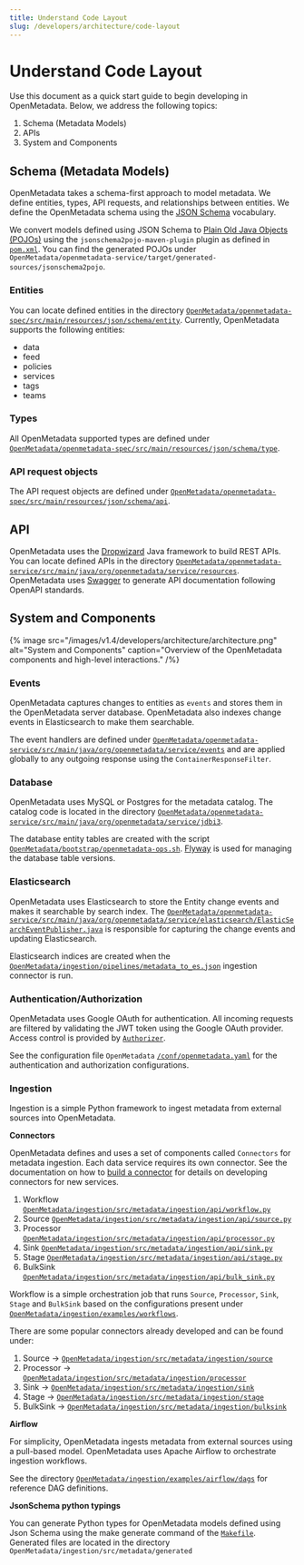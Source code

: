 ```yaml
---
title: Understand Code Layout
slug: /developers/architecture/code-layout
---
```


# Understand Code Layout
Use this document as a quick start guide to begin developing in OpenMetadata. Below, we address the following topics:

1. Schema (Metadata Models)
2. APIs
3. System and Components

## Schema (Metadata Models)
OpenMetadata takes a schema-first approach to model metadata. We define entities, types, API requests, and relationships between entities. We define the OpenMetadata schema using the [JSON Schema](https://json-schema.org/) vocabulary.

We convert models defined using JSON Schema to [Plain Old Java Objects (POJOs)](https://www.jsonschema2pojo.org/) using the `jsonschema2pojo-maven-plugin` plugin as defined in [`pom.xml`](https://github.com/open-metadata/OpenMetadata/blob/main/openmetadata-service/pom.xml#L517). You can find the generated POJOs under `OpenMetadata/openmetadata-service/target/generated-sources/jsonschema2pojo`.

### Entities
You can locate defined entities in the directory [`OpenMetadata/openmetadata-spec/src/main/resources/json/schema/entity`](https://github.com/open-metadata/OpenMetadata/tree/main/openmetadata-spec/src/main/resources/json/schema/entity). Currently, OpenMetadata supports the following entities:

- data
- feed
- policies
- services
- tags
- teams

### Types
All OpenMetadata supported types are defined under [`OpenMetadata/openmetadata-spec/src/main/resources/json/schema/type`](https://github.com/open-metadata/OpenMetadata/tree/main/openmetadata-spec/src/main/resources/json/schema/type). 
### API request objects
The API request objects are defined under [`OpenMetadata/openmetadata-spec/src/main/resources/json/schema/api`](https://github.com/open-metadata/OpenMetadata/tree/main/openmetadata-spec/src/main/resources/json/schema/api).

## API
OpenMetadata uses the [Dropwizard](https://www.dropwizard.io/) Java framework to build REST APIs. You can locate defined APIs in the directory [`OpenMetadata/openmetadata-service/src/main/java/org/openmetadata/service/resources`](https://github.com/open-metadata/OpenMetadata/tree/main/openmetadata-service/src/main/java/org/openmetadata/service/resources). OpenMetadata uses [Swagger](https://swagger.io/) to generate API documentation following OpenAPI standards.

## System and Components

{% image src="/images/v1.4/developers/architecture/architecture.png" alt="System and Components" caption="Overview of the OpenMetadata components and high-level interactions." /%}

### Events
OpenMetadata captures changes to entities as `events` and stores them in the OpenMetadata server database. OpenMetadata also indexes change events in Elasticsearch to make them searchable.

The event handlers are defined under [`OpenMetadata/openmetadata-service/src/main/java/org/openmetadata/service/events`](https://github.com/open-metadata/OpenMetadata/tree/main/openmetadata-service/src/main/java/org/openmetadata/service/events) and are applied globally to any outgoing response using the `ContainerResponseFilter`.

### Database
OpenMetadata uses MySQL or Postgres for the metadata catalog. The catalog code is located in the directory [`OpenMetadata/openmetadata-service/src/main/java/org/openmetadata/service/jdbi3`](https://github.com/open-metadata/OpenMetadata/tree/main/openmetadata-service/src/main/java/org/openmetadata/service/jdbi3).

The database entity tables are created with the script [`OpenMetadata/bootstrap/openmetadata-ops.sh`](https://github.com/open-metadata/OpenMetadata/blob/main/bootstrap/openmetadata-ops.sh). [Flyway](https://flywaydb.org/) is used for managing the database table versions.

### Elasticsearch
OpenMetadata uses Elasticsearch to store the Entity change events and makes it searchable by search index. The [`OpenMetadata/openmetadata-service/src/main/java/org/openmetadata/service/elasticsearch/ElasticSearchEventPublisher.java`](https://github.com/open-metadata/OpenMetadata/blob/main/openmetadata-service/src/main/java/org/openmetadata/service/elasticsearch/ElasticSearchEventPublisher.java) is responsible for capturing the change events and updating Elasticsearch.

Elasticsearch indices are created when the [`OpenMetadata/ingestion/pipelines/metadata_to_es.json`](https://github.com/open-metadata/OpenMetadata/blob/main/ingestion/pipelines/metadata_to_es.json) ingestion connector is run.

### Authentication/Authorization
OpenMetadata uses Google OAuth for authentication. All incoming requests are filtered by validating the JWT token using the Google OAuth provider. Access control is provided by [`Authorizer`](https://github.com/open-metadata/OpenMetadata/blob/main/openmetadata-service/src/main/java/org/openmetadata/service/security/Authorizer.java).

See the configuration file `OpenMetadata` [`/conf/openmetadata.yaml`](https://github.com/open-metadata/OpenMetadata/blob/main/conf/openmetadata.yaml) for the authentication and authorization configurations.

### Ingestion
Ingestion is a simple Python framework to ingest metadata from external sources into OpenMetadata.

**Connectors**

OpenMetadata defines and uses a set of components called `Connectors` for metadata ingestion. Each data service requires its own connector. See the documentation on how to [build a connector]() for details on developing connectors for new services.

1. Workflow [`OpenMetadata/ingestion/src/metadata/ingestion/api/workflow.py`](https://github.com/open-metadata/OpenMetadata/blob/main/ingestion/src/metadata/ingestion/api/workflow.py)
2. Source [`OpenMetadata/ingestion/src/metadata/ingestion/api/source.py`](https://github.com/open-metadata/OpenMetadata/blob/main/ingestion/src/metadata/ingestion/api/source.py)
3. Processor [`OpenMetadata/ingestion/src/metadata/ingestion/api/processor.py`](https://github.com/open-metadata/OpenMetadata/blob/main/ingestion/src/metadata/ingestion/api/processor.py)
4. Sink [`OpenMetadata/ingestion/src/metadata/ingestion/api/sink.py`](https://github.com/open-metadata/OpenMetadata/blob/main/ingestion/src/metadata/ingestion/api/sink.py)
5. Stage [`OpenMetadata/ingestion/src/metadata/ingestion/api/stage.py`](https://github.com/open-metadata/OpenMetadata/blob/main/ingestion/src/metadata/ingestion/api/stage.py)
6. BulkSink [`OpenMetadata/ingestion/src/metadata/ingestion/api/bulk_sink.py`](https://github.com/open-metadata/OpenMetadata/blob/main/ingestion/src/metadata/ingestion/api/bulk_sink.py)

Workflow is a simple orchestration job that runs `Source`, `Processor`, `Sink`, `Stage` and `BulkSink` based on the configurations present under [`OpenMetadata/ingestion/examples/workflows`](https://github.com/open-metadata/OpenMetadata/tree/main/ingestion/src/metadata/examples/workflows).

There are some popular connectors already developed and can be found under:

1. Source → [`OpenMetadata/ingestion/src/metadata/ingestion/source`](https://github.com/open-metadata/OpenMetadata/tree/main/ingestion/src/metadata/ingestion/source)
2. Processor → [`OpenMetadata/ingestion/src/metadata/ingestion/processor`](https://github.com/open-metadata/OpenMetadata/tree/main/ingestion/src/metadata/ingestion/processor)
3. Sink → [`OpenMetadata/ingestion/src/metadata/ingestion/sink`](https://github.com/open-metadata/OpenMetadata/tree/main/ingestion/src/metadata/ingestion/sink)
4. Stage → [`OpenMetadata/ingestion/src/metadata/ingestion/stage`](https://github.com/open-metadata/OpenMetadata/tree/main/ingestion/src/metadata/ingestion/stage)
5. BulkSink → [`OpenMetadata/ingestion/src/metadata/ingestion/bulksink`](https://github.com/open-metadata/OpenMetadata/tree/main/ingestion/src/metadata/ingestion/bulksink)

**Airflow**

For simplicity, OpenMetadata ingests metadata from external sources using a pull-based model. OpenMetadata uses Apache Airflow to orchestrate ingestion workflows.

See the directory [`OpenMetadata/ingestion/examples/airflow/dags`](https://github.com/open-metadata/OpenMetadata/tree/main/ingestion/examples/airflow/dags) for reference DAG definitions.

**JsonSchema python typings**

You can generate Python types for OpenMetadata models defined using Json Schema using the make generate command of the [`Makefile`](https://github.com/open-metadata/OpenMetadata/blob/main/Makefile). Generated files are located in the directory `OpenMetadata/ingestion/src/metadata/generated`
